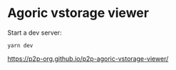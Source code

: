 # Agoric vstorage viewer

Start a dev server:

```
yarn dev
```

https://p2p-org.github.io/p2p-agoric-vstorage-viewer/
